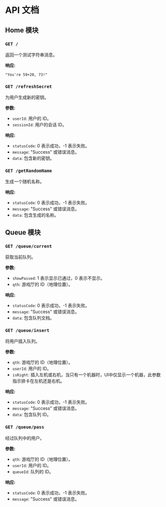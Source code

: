 # API 文档

## Home 模块

### `GET /`

返回一个测试字符串消息。

**响应:**

```
"You're 59+20, 73!"
```

### `GET /refreshSecret`

为用户生成新的密钥。

**参数:**

- `userId`: 用户的 ID。
- `sessionId`: 用户的会话 ID。

**响应:**

- `statusCode`: 0 表示成功，-1 表示失败。
- `message`: "Success" 或错误消息。
- `data`: 包含新的密钥。

### `GET /getRandomName`

生成一个随机名称。

**响应:**

- `statusCode`: 0 表示成功，-1 表示失败。
- `message`: "Success" 或错误消息。
- `data`: 包含生成的名称。

## Queue 模块

### `GET /queue/current`

获取当前队列。

**参数:**

- `showPassed`: 1 表示显示已通过，0 表示不显示。
- `qth`: 游戏厅的 ID（地理位置）。

**响应:**

- `statusCode`: 0 表示成功，-1 表示失败。
- `message`: "Success" 或错误消息。
- `data`: 包含队列文档。

### `GET /queue/insert`

将用户插入队列。

**参数:**

- `qth`: 游戏厅的 ID（地理位置）。
- `userId`: 用户的 ID。
- `isRight`: 插入左机或右机，当只有一个机器时，UI中仅显示一个机器，此参数指示排卡在左机还是右机。

**响应:**

- `statusCode`: 0 表示成功，-1 表示失败。
- `message`: "Success" 或错误消息。
- `data`: 包含队列 ID。

### `GET /queue/pass`

经过队列中的用户。

**参数:**

- `qth`: 游戏厅的 ID（地理位置）。
- `userId`: 用户的 ID。
- `queueId`: 队列的 ID。

**响应:**

- `statusCode`: 0 表示成功，-1 表示失败。
- `message`: "Success" 或错误消息。